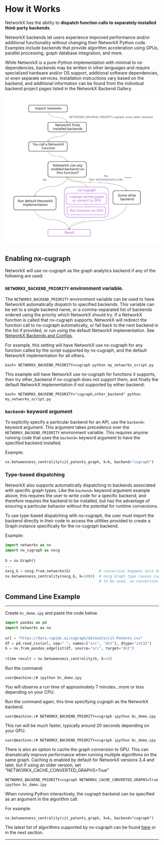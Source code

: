 # How it Works

NetworkX has the ability to **dispatch function calls to separately-installed third-party backends**.

NetworkX backends let users experience improved performance and/or additional functionality without changing their NetworkX Python code. Examples include backends that provide algorithm acceleration using GPUs, parallel processing, graph database integration, and more.

While NetworkX is a pure-Python implementation with minimal to no dependencies, backends may be written in other languages and require specialized hardware and/or OS support, additional software dependencies, or even separate services. Installation instructions vary based on the backend, and additional information can be found from the individual backend project pages listed in the NetworkX Backend Gallery.


![nxcg-execution-flow](../_static/nxcg-execution-diagram.jpg)

## Enabling nx-cugraph

NetworkX will use nx-cugraph as the graph analytics backend if any of the
following are used:

### `NETWORKX_BACKEND_PRIORITY` environment variable.

The `NETWORKX_BACKEND_PRIORITY` environment variable can be used to have NetworkX automatically dispatch to specified backends. This variable can be set to a single backend name, or a comma-separated list of backends ordered using the priority which NetworkX should try.  If a NetworkX function is called that nx-cugraph supports, NetworkX will redirect the function call to nx-cugraph automatically, or fall back to the next backend in the list if provided, or run using the default NetworkX implementation. See [NetworkX Backends and Configs](https://networkx.org/documentation/stable/reference/backends.html).

For example, this setting will have NetworkX use nx-cugraph for any function called by the script supported by nx-cugraph, and the default NetworkX implementation for all others.
```
bash> NETWORKX_BACKEND_PRIORITY=cugraph python my_networkx_script.py
```

This example will have NetworkX use nx-cugraph for functions it supports, then try other_backend if nx-cugraph does not support them, and finally the default NetworkX implementation if not supported by either backend:
```
bash> NETWORKX_BACKEND_PRIORITY="cugraph,other_backend" python my_networkx_script.py
```

### `backend=` keyword argument

To explicitly specify a particular backend for an API, use the `backend=`
keyword argument. This argument takes precedence over the
`NETWORKX_BACKEND_PRIORITY` environment variable. This requires anyone
running code that uses the `backend=` keyword argument to have the specified
backend installed.

Example:
```python
nx.betweenness_centrality(cit_patents_graph, k=k, backend="cugraph")
```

### Type-based dispatching

NetworkX also supports automatically dispatching to backends associated with
specific graph types. Like the `backend=` keyword argument example above, this
requires the user to write code for a specific backend, and therefore requires
the backend to be installed, but has the advantage of ensuring a particular
behavior without the potential for runtime conversions.

To use type-based dispatching with nx-cugraph, the user must import the backend
directly in their code to access the utilities provided to create a Graph
instance specifically for the nx-cugraph backend.

Example:
```python
import networkx as nx
import nx_cugraph as nxcg

G = nx.Graph()
...
nxcg_G = nxcg.from_networkx(G)             # conversion happens once here
nx.betweenness_centrality(nxcg_G, k=1000)  # nxcg Graph type causes cugraph backend
                                           # to be used, no conversion necessary
```

## Command Line Example

---

Create `bc_demo.ipy` and paste the code below.

```python
import pandas as pd
import networkx as nx

url = "https://data.rapids.ai/cugraph/datasets/cit-Patents.csv"
df = pd.read_csv(url, sep=" ", names=["src", "dst"], dtype="int32")
G = nx.from_pandas_edgelist(df, source="src", target="dst")

%time result = nx.betweenness_centrality(G, k=10)
```
Run the command:
```
user@machine:/# ipython bc_demo.ipy
```

You will observe a run time of approximately 7 minutes...more or less depending on your CPU.

Run the command again, this time specifying cugraph as the NetworkX backend.
```
user@machine:/# NETWORKX_BACKEND_PRIORITY=cugraph ipython bc_demo.ipy
```
This run will be much faster, typically around 20 seconds depending on your GPU.
```
user@machine:/# NETWORKX_BACKEND_PRIORITY=cugraph ipython bc_demo.ipy
```
There is also an option to cache the graph conversion to GPU. This can dramatically improve performance when running multiple algorithms on the same graph. Caching is enabled by default for NetworkX versions 3.4 and later, but if using an older version, set "NETWORKX_CACHE_CONVERTED_GRAPHS=True"
```
NETWORKX_BACKEND_PRIORITY=cugraph NETWORKX_CACHE_CONVERTED_GRAPHS=True ipython bc_demo.ipy
```

When running Python interactively, the cugraph backend can be specified as an argument in the algorithm call.

For example:
```
nx.betweenness_centrality(cit_patents_graph, k=k, backend="cugraph")
```


The latest list of algorithms supported by nx-cugraph can be found [here](https://github.com/rapidsai/cugraph/blob/HEAD/python/nx-cugraph/README.md#algorithms) or in the next section.

---

